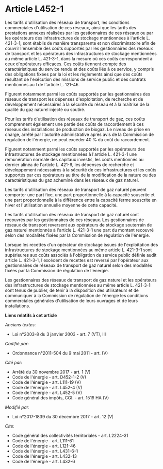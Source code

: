 # Article L452-1

Les tarifs d'utilisation des réseaux de transport, les conditions commerciales d'utilisation de ces réseaux, ainsi que les
tarifs des prestations annexes réalisées par les gestionnaires de ces réseaux ou par les opérateurs des infrastructures de
stockage mentionnées à l'article L. 421-3-1, sont établis de manière transparente et non discriminatoire afin de couvrir
l'ensemble des coûts supportés par les gestionnaires des réseaux de transport et les opérateurs des infrastructures de
stockage mentionnées au même article L. 421-3-1, dans la mesure où ces coûts correspondent à ceux d'opérateurs efficaces. Ces
coûts tiennent compte des caractéristiques du service rendu et des coûts liés à ce service, y compris des obligations fixées
par la loi et les règlements ainsi que des coûts résultant de l'exécution des missions de service public et des contrats
mentionnés au I de l'article L. 121-46.

Figurent notamment parmi les coûts supportés par les gestionnaires des réseaux de transport les dépenses d'exploitation, de
recherche et de développement nécessaires à la sécurité du réseau et à la maîtrise de la qualité du gaz naturel injecté ou
soutiré.

Pour les tarifs d'utilisation des réseaux de transport de gaz, ces coûts comprennent également une partie des coûts de
raccordement à ces réseaux des installations de production de biogaz. Le niveau de prise en charge, arrêté par l'autorité
administrative après avis de la Commission de régulation de l'énergie, ne peut excéder 40 % du coût du raccordement.

Figurent notamment parmi les coûts supportés par les opérateurs des infrastructures de stockage mentionnées à l'article L.
421-3-1 une rémunération normale des capitaux investis, les coûts mentionnés au dernier alinéa de l'article L. 421-6, les
dépenses de recherche et développement nécessaires à la sécurité de ces infrastructures et les coûts supportés par ces
opérateurs au titre de la modification de la nature ou des caractéristiques du gaz acheminé dans les réseaux de gaz naturel.

Les tarifs d'utilisation des réseaux de transport de gaz naturel peuvent comporter une part fixe, une part proportionnelle à
la capacité souscrite et une part proportionnelle à la différence entre la capacité ferme souscrite en hiver et l'utilisation
annuelle moyenne de cette capacité.

Les tarifs d'utilisation des réseaux de transport de gaz naturel sont recouvrés par les gestionnaires de ces réseaux. Les
gestionnaires de réseaux de transport reversent aux opérateurs de stockage souterrain de gaz naturel mentionnés à l'article
L. 421-3-1 une part du montant recouvré selon des modalités fixées par la Commission de régulation de l'énergie.

Lorsque les recettes d'un opérateur de stockage issues de l'exploitation des infrastructures de stockage mentionnées au même
article L. 421-3-1 sont supérieures aux coûts associés à l'obligation de service public définie audit article L. 421-3-1,
l'excédent de recettes est reversé par l'opérateur aux gestionnaires de réseaux de transport de gaz naturel selon des
modalités fixées par la Commission de régulation de l'énergie.

Les gestionnaires des réseaux de transport de gaz naturel et les opérateurs des infrastructures de stockage mentionnées au
même article L. 421-3-1 sont tenus de publier, de tenir à la disposition des utilisateurs et de communiquer à la Commission
de régulation de l'énergie les conditions commerciales générales d'utilisation de leurs ouvrages et de leurs installations.

**Liens relatifs à cet article**

_Anciens textes_:

  - Loi n°2003-8 du 3 janvier 2003 - art. 7 (VT), III

_Codifié par_:

  - Ordonnance n°2011-504 du 9 mai 2011 - art. (V)

_Cité par_:

  - Arrêté du 30 novembre 2017 - art. 1 (V)
  - Code de l'énergie - art. D452-1-2 (V)
  - Code de l'énergie - art. L111-19 (V)
  - Code de l'énergie - art. L452-4 (V)
  - Code de l'énergie - art. L452-5 (V)
  - Code général des impôts, CGI. - art. 1519 HA (V)

_Modifié par_:

  - Loi n°2017-1839 du 30 décembre 2017 - art. 12 (V)

_Cite_:

  - Code général des collectivités territoriales - art. L2224-31
  - Code de l'énergie - art. L111-61
  - Code de l'énergie - art. L121-46
  - Code de l'énergie - art. L431-6-1
  - Code de l'énergie - art. L432-13
  - Code de l'énergie - art. L432-6
